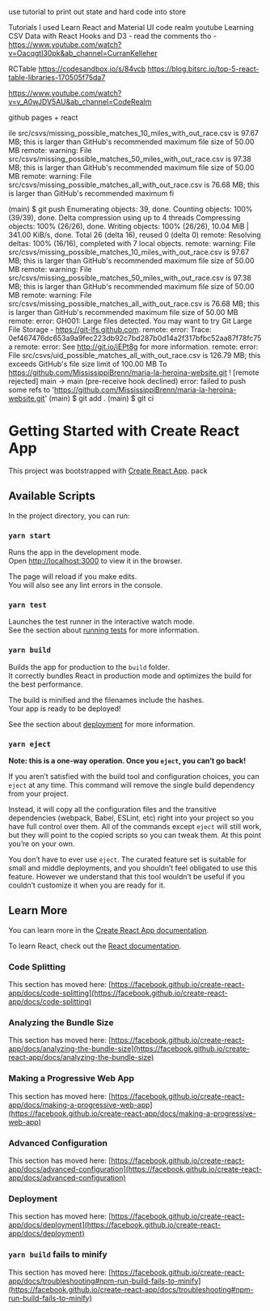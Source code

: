 use tutorial to print out state and hard code into store

Tutorials I used 
Learn React and Material UI code realm youtube
Learning CSV Data with React Hooks and D3 - read the comments tho - https://www.youtube.com/watch?v=OacqgtI30pk&ab_channel=CurranKelleher

RCTable 
https://codesandbox.io/s/84vcb
https://blog.bitsrc.io/top-5-react-table-libraries-170505f75da7

https://www.youtube.com/watch?v=v_A0wJDV5AU&ab_channel=CodeRealm

github pages + react 


ile src/csvs/missing_possible_matches_10_miles_with_out_race.csv is 97.67 MB; this is larger than GitHub's recommended maximum file size of 50.00 MB
remote: warning: File src/csvs/missing_possible_matches_50_miles_with_out_race.csv is 97.38 MB; this is larger than GitHub's recommended maximum file size of 50.00 MB
remote: warning: File src/csvs/missing_possible_matches_all_with_out_race.csv is 76.68 MB; this is larger than GitHub's recommended maximum fi

 (main) $ git push
Enumerating objects: 39, done.
Counting objects: 100% (39/39), done.
Delta compression using up to 4 threads
Compressing objects: 100% (26/26), done.
Writing objects: 100% (26/26), 10.04 MiB | 341.00 KiB/s, done.
Total 26 (delta 16), reused 0 (delta 0)
remote: Resolving deltas: 100% (16/16), completed with 7 local objects.
remote: warning: File src/csvs/missing_possible_matches_10_miles_with_out_race.csv is 97.67 MB; this is larger than GitHub's recommended maximum file size of 50.00 MB
remote: warning: File src/csvs/missing_possible_matches_50_miles_with_out_race.csv is 97.38 MB; this is larger than GitHub's recommended maximum file size of 50.00 MB
remote: warning: File src/csvs/missing_possible_matches_all_with_out_race.csv is 76.68 MB; this is larger than GitHub's recommended maximum file size of 50.00 MB
remote: error: GH001: Large files detected. You may want to try Git Large File Storage - https://git-lfs.github.com.
remote: error: Trace: 0ef467476dc653a9a9fec223db92c7bd287b0d14a2f317bfbc52aa87f78fc75a
remote: error: See http://git.io/iEPt8g for more information.
remote: error: File src/csvs/uid_possible_matches_all_with_out_race.csv is 126.79 MB; this exceeds GitHub's file size limit of 100.00 MB
To https://github.com/MississippiBrenn/maria-la-heroina-website.git
 ! [remote rejected] main -> main (pre-receive hook declined)
error: failed to push some refs to 'https://github.com/MississippiBrenn/maria-la-heroina-website.git'
 (main) $ git add .
 (main) $ git ci 


# Getting Started with Create React App

This project was bootstrapped with [Create React App](https://github.com/facebook/create-react-app).
pack
## Available Scripts

In the project directory, you can run:

### `yarn start`

Runs the app in the development mode.\
Open [http://localhost:3000](http://localhost:3000) to view it in the browser.

The page will reload if you make edits.\
You will also see any lint errors in the console.

### `yarn test`

Launches the test runner in the interactive watch mode.\
See the section about [running tests](https://facebook.github.io/create-react-app/docs/running-tests) for more information.

### `yarn build`

Builds the app for production to the `build` folder.\
It correctly bundles React in production mode and optimizes the build for the best performance.

The build is minified and the filenames include the hashes.\
Your app is ready to be deployed!

See the section about [deployment](https://facebook.github.io/create-react-app/docs/deployment) for more information.

### `yarn eject`

**Note: this is a one-way operation. Once you `eject`, you can’t go back!**

If you aren’t satisfied with the build tool and configuration choices, you can `eject` at any time. This command will remove the single build dependency from your project.

Instead, it will copy all the configuration files and the transitive dependencies (webpack, Babel, ESLint, etc) right into your project so you have full control over them. All of the commands except `eject` will still work, but they will point to the copied scripts so you can tweak them. At this point you’re on your own.

You don’t have to ever use `eject`. The curated feature set is suitable for small and middle deployments, and you shouldn’t feel obligated to use this feature. However we understand that this tool wouldn’t be useful if you couldn’t customize it when you are ready for it.

## Learn More

You can learn more in the [Create React App documentation](https://facebook.github.io/create-react-app/docs/getting-started).

To learn React, check out the [React documentation](https://reactjs.org/).

### Code Splitting

This section has moved here: [https://facebook.github.io/create-react-app/docs/code-splitting](https://facebook.github.io/create-react-app/docs/code-splitting)

### Analyzing the Bundle Size

This section has moved here: [https://facebook.github.io/create-react-app/docs/analyzing-the-bundle-size](https://facebook.github.io/create-react-app/docs/analyzing-the-bundle-size)

### Making a Progressive Web App

This section has moved here: [https://facebook.github.io/create-react-app/docs/making-a-progressive-web-app](https://facebook.github.io/create-react-app/docs/making-a-progressive-web-app)

### Advanced Configuration

This section has moved here: [https://facebook.github.io/create-react-app/docs/advanced-configuration](https://facebook.github.io/create-react-app/docs/advanced-configuration)

### Deployment

This section has moved here: [https://facebook.github.io/create-react-app/docs/deployment](https://facebook.github.io/create-react-app/docs/deployment)

### `yarn build` fails to minify

This section has moved here: [https://facebook.github.io/create-react-app/docs/troubleshooting#npm-run-build-fails-to-minify](https://facebook.github.io/create-react-app/docs/troubleshooting#npm-run-build-fails-to-minify)

